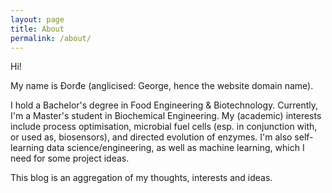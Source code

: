 ```yaml
---
layout: page
title: About
permalink: /about/
---
```


Hi! 

My name is Đorđe (anglicised: George, hence the website domain name).

I hold a Bachelor's degree in Food Engineering & Biotechnology. Currently, I'm a Master's student in Biochemical Engineering. My (academic) interests include process optimisation, microbial fuel cells (esp. in conjunction with, or used as, biosensors), and directed evolution of enzymes. I'm also self-learning data science/engineering, as well as machine learning, which I need for some project ideas.

This blog is an aggregation of my thoughts, interests and ideas.
